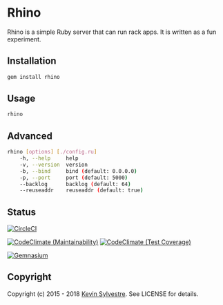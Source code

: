 # Rhino

Rhino is a simple Ruby server that can run rack apps. It is written as a fun experiment.

## Installation

```bash
gem install rhino
```

## Usage

```bash
rhino
```

## Advanced

```bash
rhino [options] [./config.ru]
    -h, --help     help
    -v, --version  version
    -b, --bind     bind (default: 0.0.0.0)
    -p, --port     port (default: 5000)
    --backlog      backlog (default: 64)
    --reuseaddr    reuseaddr (default: true)
```

## Status

[![CircleCI](https://circleci.com/gh/ksylvest/rhino.svg?style=svg)](https://circleci.com/gh/ksylvest/rhino)

[![CodeClimate (Maintainability)](https://api.codeclimate.com/v1/badges/954685d3791ec3d34b63/maintainability)](https://codeclimate.com/github/ksylvest/rhino/maintainability)
[![CodeClimate (Test Coverage)](https://api.codeclimate.com/v1/badges/954685d3791ec3d34b63/test_coverage)](https://codeclimate.com/github/ksylvest/rhino/test_coverage)

[![Gemnasium](https://gemnasium.com/badges/github.com/ksylvest/rhino.svg)](https://gemnasium.com/github.com/ksylvest/rhino)

## Copyright

Copyright (c) 2015 - 2018 [Kevin Sylvestre](https://ksylvest.com). See LICENSE for details.
